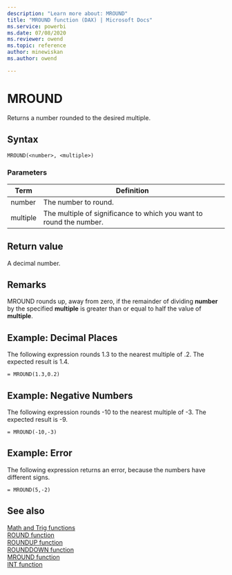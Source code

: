 ```yaml
---
description: "Learn more about: MROUND"
title: "MROUND function (DAX) | Microsoft Docs"
ms.service: powerbi 
ms.date: 07/08/2020
ms.reviewer: owend
ms.topic: reference
author: minewiskan
ms.author: owend

---
```

# MROUND

Returns a number rounded to the desired multiple.  
  
## Syntax  
  
```dax
MROUND(<number>, <multiple>)  
```
  
### Parameters  
  
|Term|Definition|  
|--------|--------------|  
|number|The number to round.|  
|multiple|The multiple of significance to which you want to round the number.|  
  
## Return value

A decimal number.  
  
## Remarks

MROUND rounds up, away from zero, if the remainder of dividing **number** by the specified **multiple** is greater than or equal to half the value of **multiple**.  
  
## Example: Decimal Places  

The following expression rounds 1.3 to the nearest multiple of .2. The expected result is 1.4.  
  
```dax
= MROUND(1.3,0.2)  
```
  
## Example: Negative Numbers  
  
The following expression rounds -10 to the nearest multiple of -3. The expected result is -9.  
  
```dax
= MROUND(-10,-3)  
```
  
## Example: Error  

The following expression returns an error, because the numbers have different signs.
  
```dax
= MROUND(5,-2)  
```
  
## See also

[Math and Trig functions](math-and-trig-functions-dax.md)  
[ROUND function](round-function-dax.md)  
[ROUNDUP function](roundup-function-dax.md)  
[ROUNDDOWN function](rounddown-function-dax.md)  
[MROUND function](mround-function-dax.md)  
[INT function](int-function-dax.md)  
